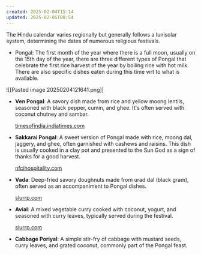 ```yaml
---
created: 2025-02-04T15:14
updated: 2025-02-05T00:54
---
```


The Hindu calendar varies regionally but generally follows a lunisolar system, determining the dates of numerous religious festivals.
    
- Pongal: The first month of the year where there is a full moon, usually on the 15th day of the year, there are three different types of Pongal that celebrate the first rice harvest of the year by boiling rice with hot milk. There are also specific dishes eaten during this time wrt to what is available. 

![[Pasted image 20250204121641.png]]
- **Ven Pongal**: A savory dish made from rice and yellow moong lentils, seasoned with black pepper, cumin, and ghee. It's often served with coconut chutney and sambar.
    
    [timesofindia.indiatimes.com](https://timesofindia.indiatimes.com/life-style/food-news/pongal-2024-7-dishes-that-are-a-must-have-on-pongal/articleshow/106821846.cms?utm_source=chatgpt.com)
    
- **Sakkarai Pongal**: A sweet version of Pongal made with rice, moong dal, jaggery, and ghee, often garnished with cashews and raisins. This dish is usually cooked in a clay pot and presented to the Sun God as a sign of thanks for a good harvest.
    
    [nfcihospitality.com](https://nfcihospitality.com/5-pongal-festival-special-south-indian-recipes/?utm_source=chatgpt.com)
    
- **Vada**: Deep-fried savory doughnuts made from urad dal (black gram), often served as an accompaniment to Pongal dishes.
    
    [slurrp.com](https://www.slurrp.com/article/pongal-2025-6-traditional-south-indian-dishes-for-the-festival-1735983029703?utm_source=chatgpt.com)
    
- **Avial**: A mixed vegetable curry cooked with coconut, yogurt, and seasoned with curry leaves, typically served during the festival.
    
    [slurrp.com](https://www.slurrp.com/article/pongal-2025-6-traditional-south-indian-dishes-for-the-festival-1735983029703?utm_source=chatgpt.com)
    
- **Cabbage Poriyal**: A simple stir-fry of cabbage with mustard seeds, curry leaves, and grated coconut, commonly part of the Pongal feast.
    